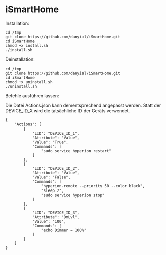 # iSmartHome

Installation:

```
cd /tmp
git clone https://github.com/danyial/iSmartHome.git
cd iSmartHome
chmod +x install.sh
./install.sh
```


Deinstallation:

```
cd /tmp
git clone https://github.com/danyial/iSmartHome.git
cd iSmartHome
chmod +x uninstall.sh
./uninstall.sh
```


Befehle ausführen lassen:

Die Datei Actions.json kann dementsprechend angepasst werden.
Statt der DEVICE_ID_X wird die tatsächliche ID der Geräts verwendet.

```
{
	"Actions": [
		{
			"LID": "DEVICE_ID_1",
			"Attribute": "Value",
			"Value": "True",
			"Commands": [
				"sudo service hyperion restart"
			]
		},
		{
			"LID": "DEVICE_ID_2",
			"Attribute": "Value",
			"Value": "False",
			"Commands": [
				"hyperion-remote --priority 50 --color black",
				"sleep 2",
				"sudo service hyperion stop"
			]
		},
		{
			"LID": "DEVICE_ID_3",
			"Attribute": "DmLvl",
			"Value": "100",
			"Commands": [
				"echo Dimmer = 100%"
			]
		}
	]
}
```